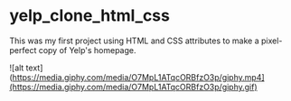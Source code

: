 # yelp_clone_html_css

This was my first project using HTML and CSS attributes to make a pixel-perfect copy of Yelp's homepage. 

![alt text](https://media.giphy.com/media/O7MpL1ATqcORBfzO3p/giphy.mp4](https://media.giphy.com/media/O7MpL1ATqcORBfzO3p/giphy.gif)

